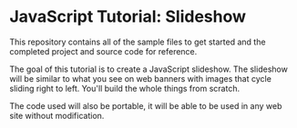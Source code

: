 # JavaScript Tutorial: Slideshow

This repository contains all of the sample files to get started and the completed project and source code for reference.

The goal of this tutorial is to create a JavaScript slideshow. The slideshow will be similar to what you see on web banners with images that cycle sliding right to left. You'll build the whole things from scratch. 

The code used will also be portable, it will be able to be used in any web site without modification.